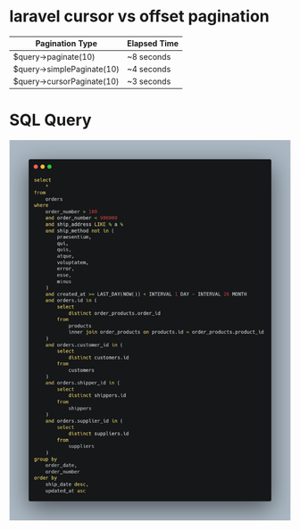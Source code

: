 # laravel cursor vs offset pagination

| Pagination Type | Elapsed Time |
|---|---|
| $query->paginate(10) | ~8 seconds |
| $query->simplePaginate(10) | ~4 seconds |
| $query->cursorPaginate(10) | ~3 seconds |


# SQL Query

![](src/images/carbon.png)